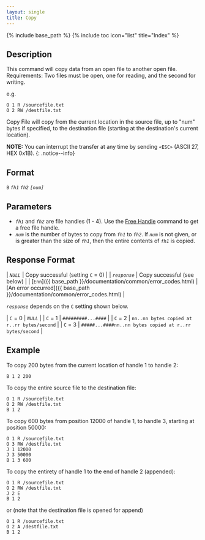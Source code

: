```yaml
---
layout: single
title: Copy
---
```

{% include base_path %}
{% include toc icon="list" title="Index" %}

## Description

This command will copy data from an open file to another open file.
Requirements: Two files must be open, one for reading, and the second for writing.

e.g.

```
O 1 R /sourcefile.txt
O 2 RW /destfile.txt
```

Copy File will copy from the current location in the source file, up to "num" bytes if specified, to the destination file (starting at the destination's current location).

**NOTE:** You can interrupt the transfer at any time by sending `«ESC»` (ASCII 27, HEX 0x1B).
{: .notice--info}

## Format

`B` *`fh1` `fh2`* *`[num]`*

## Parameters

  * *`fh1`* and *`fh2`* are file handles (1 - 4).  Use the [Free Handle](free_handle) command to get a free file handle.
  * *`num`* is the number of bytes to copy from *`fh1`* to *`fh2`*.  If *`num`* is not given, or is greater than the size of *`fh1`*, then the entire contents of *`fh1`* is copied.

## Response Format

| *`NULL`* | Copy successful (setting `C` = 0) |
| *`response`* | Copy successful (see below) |
| [`Enn`]({{ base_path }}/documentation/common/error_codes.html) | [An error occurred]({{ base_path }}/documentation/common/error_codes.html) |

*`response`* depends on the `C` setting shown below.

| `C` = 0 | *`NULL`* |
| `C` = 1 | `#########...####` |
| `C` = 2 | `nn..nn bytes copied at r..rr bytes/second` |
| `C` = 3 | `#####...####nn..nn bytes copied at r..rr bytes/second` |

## Example

To copy 200 bytes from the current location of handle 1 to handle 2:

```
B 1 2 200
```

To copy the entire source file to the destination file:

```
O 1 R /sourcefile.txt
O 2 RW /destfile.txt
B 1 2
```

To copy 600 bytes from position 12000 of handle 1, to handle 3, starting at position 50000:

```
O 1 R /sourcefile.txt
O 3 RW /destfile.txt
J 1 12000
J 3 50000
B 1 3 600
```

To copy the entirety of handle 1 to the end of handle 2 (appended):

```
O 1 R /sourcefile.txt
O 2 RW /destfile.txt
J 2 E
B 1 2
```

or (note that the destination file is opened for append)

```
O 1 R /sourcefile.txt
O 2 A /destfile.txt
B 1 2
```
